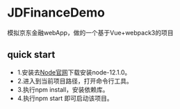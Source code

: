 # JDFinanceDemo 

模拟京东金融webApp，做的一个基于Vue+webpack3的项目

## quick start

- 1.安装去[Node官网](https://nodejs.org/en/)下载安装node-12.1.0。
- 2.进入到当前项目路径，打开命令行工具。
- 3.执行npm install，安装依赖库。
- 4.执行npm start 即可启动该项目。